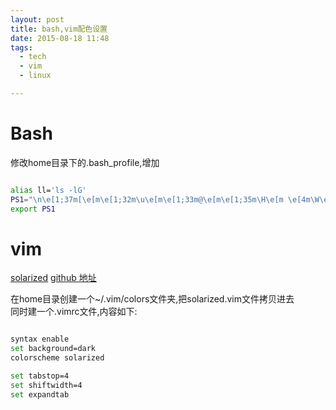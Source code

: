 ```yaml
---
layout: post
title: bash,vim配色设置
date: 2015-08-18 11:48
tags:
  - tech
  - vim
  - linux

---
```


Bash
===
修改home目录下的.bash_profile,增加

```sh

alias ll='ls -lG'
PS1="\n\e[1;37m[\e[m\e[1;32m\u\e[m\e[1;33m@\e[m\e[1;35m\H\e[m \e[4m\W\e[m\e[1;37m]\e[m\e[1;36m\e[m\n\$"
export PS1

```
  
  
 
vim
===
[solarized](http://ethanschoonover.com/solarized)
[github 地址](https://github.com/altercation/vim-colors-solarized)  

在home目录创建一个~/.vim/colors文件夹,把solarized.vim文件拷贝进去  
同时建一个.vimrc文件,内容如下:

```sh

syntax enable
set background=dark
colorscheme solarized

set tabstop=4
set shiftwidth=4
set expandtab

```